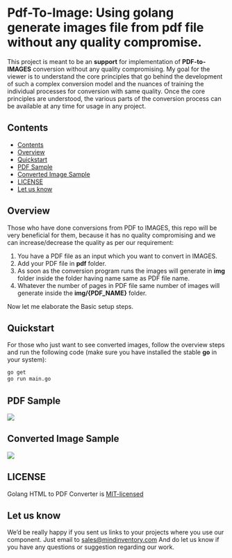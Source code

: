 # Pdf-To-Image: Using golang generate images file from pdf file without any quality compromise.


This project is meant to be an **support** for implementation of **PDF-to-IMAGES** conversion without any quality compromising. My goal for the viewer is to understand the core principles that go behind the development of such a complex conversion model and the nuances of training the individual processes for conversion with same quality. Once the core principles are understood, the various parts of the conversion process can be available at any time for usage in any project.


## Contents
- [Contents](#contents)
- [Overview](#overview)
- [Quickstart](#quickstart)
- [PDF Sample](#pdf-sSample)
- [Converted Image Sample](#converted-image-sample)
- [LICENSE](#license)
- [Let us know](#let-us-know)

## Overview

Those who have done conversions from PDF to IMAGES, this repo will be very beneficial for them, because it has no quality compromising and we can increase/decrease the quality as per our requirement:

1. You have a PDF file as an input which you want to convert in IMAGES.
2. Add your PDF file in **pdf** folder.
3. As soon as the conversion program runs the images will generate in **img** folder inside the folder having name same as PDF file name.
4. Whatever the number of pages in PDF file same number of images will generate inside the **img/{PDF_NAME}** folder.

Now let me elaborate the Basic setup steps.

## Quickstart

For those who just want to see converted images, follow the overview steps and run the following code (make sure you have installed the stable **go** in your system):

```bash
go get
go run main.go
```

## PDF Sample
<img src="https://raw.githubusercontent.com/Mindinventory/Golang-HTML-TO-PDF-Converter/master/pdf/sample.pdf">

## Converted Image Sample
<img src="https://raw.githubusercontent.com/Mindinventory/Golang-HTML-TO-PDF-Converter/master/img/sample/image-00000.jpg">

## LICENSE

Golang HTML to PDF Converter is [MIT-licensed](https://github.com/mindinventory/Golang-HTMLTOPDF-Converter/blob/master/LICENSE)

## Let us know
We’d be really happy if you sent us links to your projects where you use our component. Just email to sales@mindinventory.com And do let us know if you have any questions or suggestion regarding our work.
